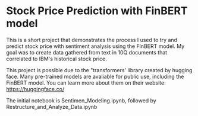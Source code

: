 # Stock Price Prediction with FinBERT model
This is a short project that demonstrates the process I used to try and predict stock price with sentiment analysis using the FinBERT model. My goal was to create data gathered from text in 10Q documents that correlated to IBM's historical stock price.

This project is possible due to the "transformers' library created by hugging face. Many pre-trained models are avaliable for public use, including the FinBERT model. You can learn more about them on their website: https://huggingface.co/

The initial notebook is Sentimen_Modeling.ipynb, followed by Restructure_and_Analyze_Data.ipynb
